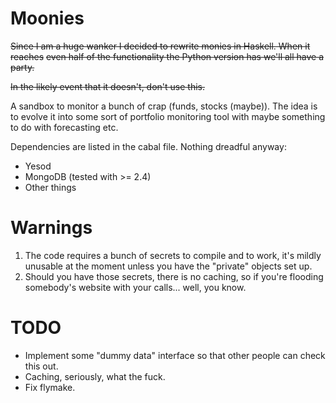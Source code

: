 Moonies
=======

~~Since I am a huge wanker I decided to rewrite monies in Haskell. When it reaches~~
~~even half of the functionality the Python version has we'll all have a party.~~

~~In the likely event that it doesn't, don't use this.~~

A sandbox to monitor a bunch of crap (funds, stocks (maybe)). The idea is to evolve it into
some sort of portfolio monitoring tool with maybe something to do with forecasting etc.

Dependencies are listed in the cabal file. Nothing dreadful anyway:

* Yesod
* MongoDB (tested with >= 2.4)
* Other things

Warnings
========

1. The code requires a bunch of secrets to compile and to work, it's mildly unusable
at the moment unless you have the "private" objects set up.
2. Should you have those secrets, there is no caching, so if you're flooding somebody's
website with your calls... well, you know.

TODO
====

* Implement some "dummy data" interface so that other people can check this out.
* Caching, seriously, what the fuck.
* Fix flymake.
